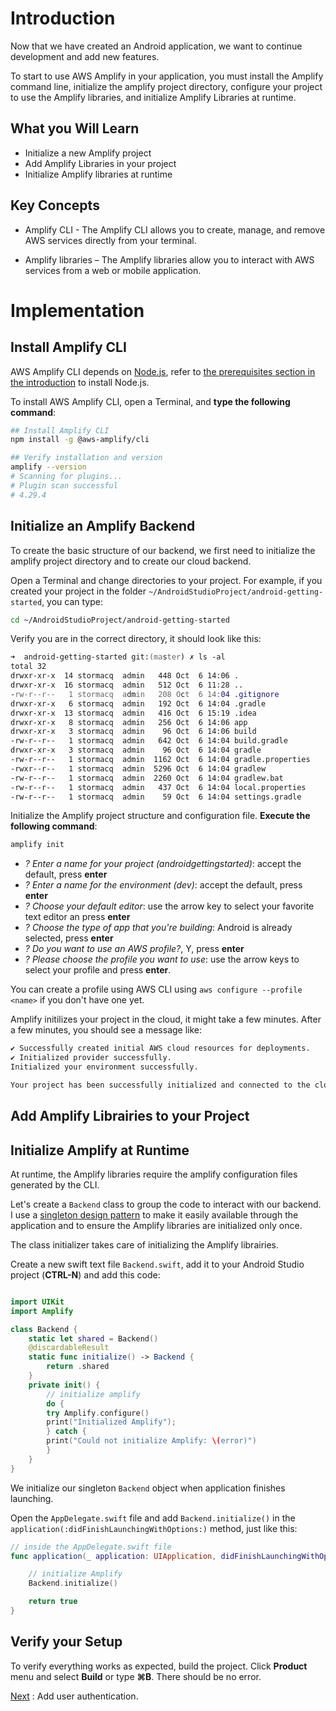 # Introduction

Now that we have created an Android application, we want to continue development and add new features.

To start to use AWS Amplify in your application, you must install the Amplify command line, initialize the amplify project directory, configure your project to use the Amplify libraries, and initialize Amplify Libraries at runtime.

## What you Will Learn

- Initialize a new Amplify project
- Add Amplify Libraries in your project
- Initialize Amplify libraries at runtime

## Key Concepts

- Amplify CLI - The Amplify CLI allows you to create, manage, and remove AWS services directly from your terminal.

- Amplify libraries – The Amplify libraries allow you to interact with AWS services from a web or mobile application.

# Implementation

## Install Amplify CLI

AWS Amplify CLI depends on [Node.js](https://nodejs.org/en/), refer to [the prerequisites section in the introduction](/01_introduction.md) to install Node.js.

To install AWS Amplify CLI, open a Terminal, and **type the following command**:

```zsh
## Install Amplify CLI
npm install -g @aws-amplify/cli

## Verify installation and version
amplify --version
# Scanning for plugins...
# Plugin scan successful
# 4.29.4
```

## Initialize an Amplify Backend

To create the basic structure of our backend, we first need to initialize the amplify project directory and to create our cloud backend.

Open a Terminal and change directories to your project. For example, if you created your project in the folder `~/AndroidStudioProject/android-getting-started`, you can type:

```zsh
cd ~/AndroidStudioProject/android-getting-started   
```

Verify you are in the correct directory, it should look like this:

```zsh
➜  android-getting-started git:(master) ✗ ls -al
total 32
drwxr-xr-x  14 stormacq  admin   448 Oct  6 14:06 .
drwxr-xr-x  16 stormacq  admin   512 Oct  6 11:28 ..
-rw-r--r--   1 stormacq  admin   208 Oct  6 14:04 .gitignore
drwxr-xr-x   6 stormacq  admin   192 Oct  6 14:04 .gradle
drwxr-xr-x  13 stormacq  admin   416 Oct  6 15:19 .idea
drwxr-xr-x   8 stormacq  admin   256 Oct  6 14:06 app
drwxr-xr-x   3 stormacq  admin    96 Oct  6 14:06 build
-rw-r--r--   1 stormacq  admin   642 Oct  6 14:04 build.gradle
drwxr-xr-x   3 stormacq  admin    96 Oct  6 14:04 gradle
-rw-r--r--   1 stormacq  admin  1162 Oct  6 14:04 gradle.properties
-rwxr--r--   1 stormacq  admin  5296 Oct  6 14:04 gradlew
-rw-r--r--   1 stormacq  admin  2260 Oct  6 14:04 gradlew.bat
-rw-r--r--   1 stormacq  admin   437 Oct  6 14:04 local.properties
-rw-r--r--   1 stormacq  admin    59 Oct  6 14:04 settings.gradle
```

Initialize the Amplify project structure and configuration file. **Execute the following command**:

```zsh
amplify init
```

- *? Enter a name for your project (androidgettingstarted)*: accept the default, press **enter**
- *? Enter a name for the environment (dev)*: accept the default, press **enter**
- *? Choose your default editor*: use the arrow key to select your favorite text editor an press **enter**
- *? Choose the type of app that you're building*: Android is already selected, press **enter**
- *? Do you want to use an AWS profile?*, Y, press **enter**
- *? Please choose the profile you want to use*: use the arrow keys to select your profile and press **enter**.

You can create a profile using AWS CLI using `aws configure --profile <name>` if you don't have one yet.

Amplify initilizes your project in the cloud, it might take a few minutes. After a few minutes, you should see a message like:

```zsh
✔ Successfully created initial AWS cloud resources for deployments.
✔ Initialized provider successfully.
Initialized your environment successfully.

Your project has been successfully initialized and connected to the cloud!
```

## Add Amplify Librairies to your Project



## Initialize Amplify at Runtime

At runtime, the Amplify libraries require the amplify configuration files generated by the CLI.

Let's create a `Backend` class to group the code to interact with our backend. I use a [singleton design pattern](https://en.wikipedia.org/wiki/Singleton_pattern) to make it easily available through the application and to ensure the Amplify libraries are initialized only once.

The class initializer takes care of initializing the Amplify librairies.

Create a new swift text file `Backend.swift`, add it to your Android Studio project (**CTRL-N**) and add this code:

```swift

import UIKit
import Amplify

class Backend {
    static let shared = Backend()
    @discardableResult
    static func initialize() -> Backend {
        return .shared
    }
    private init() {
        // initialize amplify
        do {
        try Amplify.configure()
        print("Initialized Amplify");
        } catch {
        print("Could not initialize Amplify: \(error)")
        }
    }
}
```

We initialize our singleton `Backend` object when application finishes launching.

Open the `AppDelegate.swift` file and add `Backend.initialize()` in the `application(:didFinishLaunchingWithOptions:)` method, just like this:

```swift
// inside the AppDelegate.swift file 
func application(_ application: UIApplication, didFinishLaunchingWithOptions launchOptions: [UIApplication.LaunchOptionsKey: Any]?) -> Bool {

    // initialize Amplify
    Backend.initialize()

    return true
}
```

## Verify your Setup

To verify everything works as expected, build the project. Click **Product** menu and select **Build** or type **&#8984;B**. There should be no error.

[Next](/04_add_authentication.md) : Add user authentication.